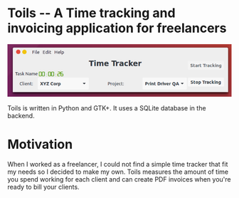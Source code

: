 # Toils -- A Time tracking and invoicing application for freelancers

![Toils App](/images/toils_gui.png)

Toils is written in Python and GTK+. It uses a SQLite database in the backend.

# Motivation

When I worked as a freelancer, I could not find a simple time tracker that fit my needs so I decided to make my own. Toils measures the amount of time you spend working for each client and can create PDF invoices when you're ready to bill your clients.
